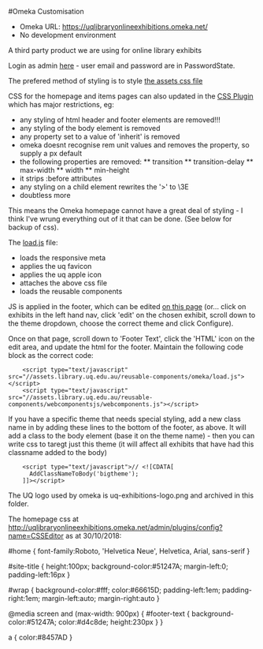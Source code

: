 #Omeka Customisation

- Omeka URL: https://uqlibraryonlineexhibitions.omeka.net/
- No development environment


A third party product we are using for online library exhibits

Login as admin [here](https://uqlibraryonlineexhibitions.omeka.net/admin/) - user email and password are in PasswordState.

The prefered method of styling is to style [the assets css file](https://github.com/uqlibrary/uqlibrary-reusable-components/blob/master/applications/omeka/custom-styles.scss)

CSS for the homepage and items pages can also updated in the [CSS Plugin](http://uqlibraryonlineexhibitions.omeka.net/admin/plugins)
which has major restrictions, eg:

* any styling of html header and footer elements are removed!!!
* any styling of the body element is removed
* any property set to a value of 'inherit' is removed
* omeka doesnt recognise rem unit values and removes the property, so supply a px default
* the following properties are removed:
** transition
** transition-delay
** max-width
** width
** min-height
* it strips :before attributes
* any styling on a child element rewrites the '>' to \3E
* doubtless more

This means the Omeka homepage cannot have a great deal of styling - I think I've wrung everything out of it that can be done. (See below for backup of css).

The [load.js](//assets.library.uq.edu.au/reusable-components/omeka/load.js) file:

* loads the responsive meta
* applies the uq favicon
* applies the uq apple icon
* attaches the above css file
* loads the reusable components

JS is applied in the footer, which can be edited [on this page](http://uqlibraryonlineexhibitions.omeka.net/admin/exhibits/theme-config/1) (or... click on exhibits in the left hand nav, click 'edit' on the chosen exhibit, scroll down to the theme dropdown, choose the correct theme and click Configure).

Once on that page, scroll down to 'Footer Text', click the 'HTML' icon on the edit area, and update the html for the footer. Maintain the following code block as the correct code:

        <script type="text/javascript" src="//assets.library.uq.edu.au/reusable-components/omeka/load.js"></script>
        <script type="text/javascript" src="//assets.library.uq.edu.au/reusable-components/webcomponentsjs/webcomponents.js"></script>

If you have a specific theme that needs special styling, add a new class name in by adding these lines to the bottom of the footer, as above. It will add a class to the body element (base it on the theme name) - then you can write css to taregt just this theme (it will affect all exhibits that have had this classname added to the body)

        <script type="text/javascript">// <![CDATA[
          AddClassNameToBody('bigtheme');
        ]]></script>  

The UQ logo used by omeka is uq-exhibitions-logo.png and archived in this folder.

The homepage css at http://uqlibraryonlineexhibitions.omeka.net/admin/plugins/config?name=CSSEditor as at 30/10/2018:

#home {
font-family:Roboto, 'Helvetica Neue', Helvetica, Arial, sans-serif
}

#site-title {
height:100px;
background-color:#51247A;
margin-left:0;
padding-left:16px
}

#wrap {
background-color:#fff;
color:#66615D;
padding-left:1em;
padding-right:1em;
margin-left:auto;
margin-right:auto
}

@media screen and (max-width: 900px) {
#footer-text {
background-color:#51247A;
color:#d4c8de;
height:230px
}
}

a {
color:#8457AD
}